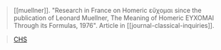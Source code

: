 > [[muellner]]. "Research in France on Homeric εὔχομαι since the publication of Leonard Muellner, The Meaning of Homeric EYXOMAI Through its Formulas, 1976". Article in [[journal-classical-inquiries]]. 

> [CHS](https://classical-inquiries.chs.harvard.edu/research-in-france-since-the-meaning-of-homeric-eyxomai-through-its-formulas-1976/)